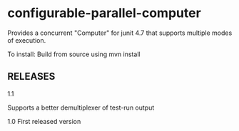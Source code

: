 <h1>configurable-parallel-computer</h1>

Provides a concurrent "Computer" for junit 4.7 that supports multiple modes of execution.

To install: Build from source using mvn install

<h2>RELEASES</h2>

1.1

Supports a better demultiplexer of test-run output

1.0 First released version


